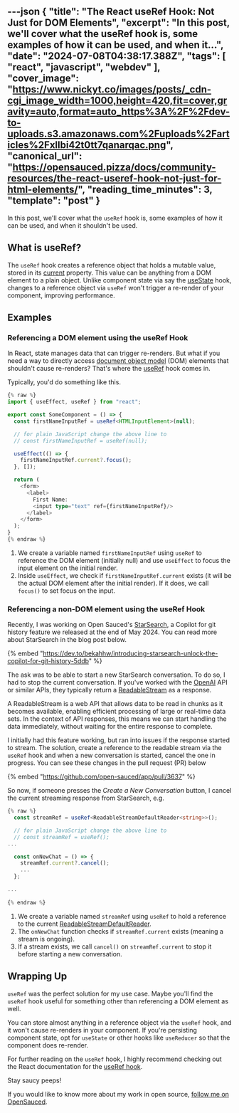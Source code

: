 ---json
{
  "title": "The React useRef Hook: Not Just for DOM Elements",
  "excerpt": "In this post, we'll cover what the useRef hook is, some examples of how it can be used, and when it...",
  "date": "2024-07-08T04:38:17.388Z",
  "tags": [
    "react",
    "javascript",
    "webdev"
  ],
  "cover_image": "https://www.nickyt.co/images/posts/_cdn-cgi_image_width=1000,height=420,fit=cover,gravity=auto,format=auto_https%3A%2F%2Fdev-to-uploads.s3.amazonaws.com%2Fuploads%2Farticles%2Fxllbi42t0tt7qanarqac.png",
  "canonical_url": "https://opensauced.pizza/docs/community-resources/the-react-useref-hook-not-just-for-html-elements/",
  "reading_time_minutes": 3,
  "template": "post"
}
---

In this post, we'll cover what the `useRef` hook is, some examples of how it can be used, and when it shouldn't be used.

## What is useRef?

The `useRef` hook creates a reference object that holds a mutable value, stored in its [current](https://react.dev/reference/react/useRef#referencing-a-value-with-a-ref) property. This value can be anything from a DOM element to a plain object. Unlike component state via say the [useState](https://react.dev/reference/react/useState) hook, changes to a reference object via `useRef` won't trigger a re-render of your component, improving performance.

## Examples

### Referencing a DOM element using the useRef Hook 

In React, state manages data that can trigger re-renders. But what if you need a way to directly access [document object model](https://developer.mozilla.org/en-US/docs/Web/API/Document_Object_Model/Introduction) (DOM) elements that shouldn't cause re-renders? That's where the [useRef](https://react.dev/reference/react/useRef) hook comes in.

Typically, you'd do something like this.

```typescript
{% raw %}
import { useEffect, useRef } from "react";

export const SomeComponent = () => {
  const firstNameInputRef = useRef<HTMLInputElement>(null);

  // for plain JavaScript change the above line to
  // const firstNameInputRef = useRef(null);

  useEffect(() => {
    firstNameInputRef.current?.focus();
  }, []);

  return (
    <form>
      <label>
        First Name:
        <input type="text" ref={firstNameInputRef}/>
      </label>
    </form>
  );
}
{% endraw %}
```

1. We create a variable named `firstNameInputRef` using `useRef` to reference the DOM element (initially null) and use `useEffect` to focus the input element on the initial render.
1. Inside `useEffect`, we check if `firstNameInputRef.current` exists (it will be the actual DOM element after the initial render). If it does, we call `focus()` to set focus on the input.

### Referencing a non-DOM element using the useRef Hook

Recently, I was working on Open Sauced's [StarSearch](https://opensauced.pizza/blog/open-source-insights-with-starsearch), a Copilot for git history feature we released at the end of May 2024. You can read more about StarSearch in the blog post below.

{% embed "https://dev.to/bekahhw/introducing-starsearch-unlock-the-copilot-for-git-history-5ddb" %}

The ask was to be able to start a new StarSearch conversation. To do so, I had to stop the current conversation. If you've worked with the [OpenAI](https://openai.com/index/openai-api/) API or similar APIs, they typically return a [ReadableStream](https://developer.mozilla.org/en-US/docs/Web/API/ReadableStream) as a response.

A ReadableStream is a web API that allows data to be read in chunks as it becomes available, enabling efficient processing of large or real-time data sets. In the context of API responses, this means we can start handling the data immediately, without waiting for the entire response to complete.

I initially had this feature working, but ran into issues if the response started to stream. The solution, create a reference to the readable stream via the `useRef` hook and when a new conversation is started, cancel the one in progress. You can see these changes in the pull request (PR) below

{% embed "https://github.com/open-sauced/app/pull/3637" %}

So now, if someone presses the _Create a New Conversation_ button, I cancel the current streaming response from StarSearch, e.g.

```typescript
{% raw %}
  const streamRef = useRef<ReadableStreamDefaultReader<string>>();

  // for plain JavaScript change the above line to
  // const streamRef = useRef();  
...

  const onNewChat = () => {
    streamRef.current?.cancel();
    ...
  };

...
    
{% endraw %}
```

1. We create a variable named `streamRef` using `useRef` to hold a reference to the current [ReadableStreamDefaultReader](https://developer.mozilla.org/en-US/docs/Web/API/ReadableStreamDefaultReader). 
1. The `onNewChat` function checks if `streamRef.current` exists (meaning a stream is ongoing).
1. If a stream exists, we call `cancel()` on `streamRef.current` to stop it before starting a new conversation.

## Wrapping Up

`useRef` was the perfect solution for my use case. Maybe you'll find the `useRef` hook useful for something other than referencing a DOM element as well.

You can store almost anything in a reference object via the `useRef` hook, and it won't cause re-renders in your component. If you're persisting component state, opt for `useState` or other hooks like `useReducer` so that the component does re-render.

For further reading on the `useRef` hook, I highly recommend checking out the React documentation for the [useRef hook](https://react.dev/reference/react/useRef).

Stay saucy peeps!

If you would like to know more about my work in open source, [follow me on OpenSauced](https://oss.fyi/nickytonline).

